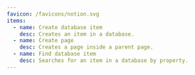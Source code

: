 ```yaml
---
favicon: /favicons/notion.svg
items:
  - name: Create database item
    desc: Creates an item in a database.
  - name: Create page
    desc: Creates a page inside a parent page.
  - name: Find database item
    desc: Searches for an item in a database by property.
---
```


<script setup>
  import CustomListing from '../../components/CustomListing.vue'
</script>

<CustomListing />
